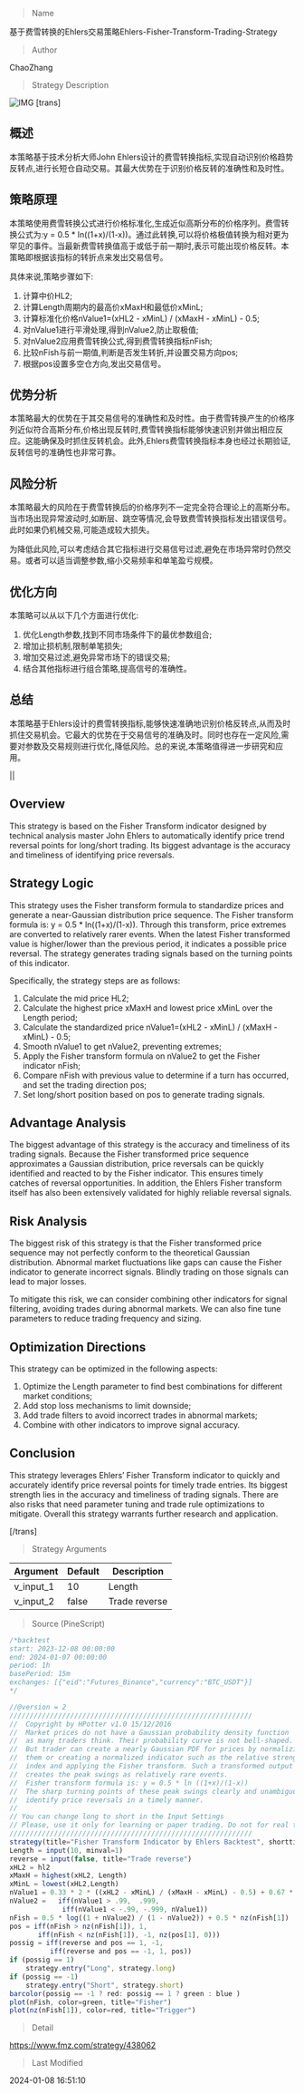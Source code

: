 
> Name

基于费雪转换的Ehlers交易策略Ehlers-Fisher-Transform-Trading-Strategy

> Author

ChaoZhang

> Strategy Description

![IMG](https://www.fmz.com/upload/asset/b442941fd17807024a.png)
[trans]

## 概述

本策略基于技术分析大师John Ehlers设计的费雪转换指标,实现自动识别价格趋势反转点,进行长短仓自动交易。其最大优势在于识别价格反转的准确性和及时性。

## 策略原理

本策略使用费雪转换公式进行价格标准化,生成近似高斯分布的价格序列。费雪转换公式为:y = 0.5 * ln((1+x)/(1-x))。通过此转换,可以将价格极值转换为相对更为罕见的事件。当最新费雪转换值高于或低于前一期时,表示可能出现价格反转。本策略即根据该指标的转折点来发出交易信号。

具体来说,策略步骤如下:

1. 计算中价HL2;
2. 计算Length周期内的最高价xMaxH和最低价xMinL;  
3. 计算标准化价格nValue1=(xHL2 - xMinL) / (xMaxH - xMinL) - 0.5;
4. 对nValue1进行平滑处理,得到nValue2,防止取极值;
5. 对nValue2应用费雪转换公式,得到费雪转换指标nFish;
6. 比较nFish与前一期值,判断是否发生转折,并设置交易方向pos;
7. 根据pos设置多空仓方向,发出交易信号。

## 优势分析

本策略最大的优势在于其交易信号的准确性和及时性。由于费雪转换产生的价格序列近似符合高斯分布,价格出现反转时,费雪转换指标能够快速识别并做出相应反应。这能确保及时抓住反转机会。此外,Ehlers费雪转换指标本身也经过长期验证,反转信号的准确性也非常可靠。

## 风险分析 

本策略最大的风险在于费雪转换后的价格序列不一定完全符合理论上的高斯分布。当市场出现异常波动时,如断层、跳空等情况,会导致费雪转换指标发出错误信号。此时如果仍机械交易,可能造成较大损失。

为降低此风险,可以考虑结合其它指标进行交易信号过滤,避免在市场异常时仍然交易。或者可以适当调整参数,缩小交易频率和单笔盈亏规模。

## 优化方向

本策略可以从以下几个方面进行优化:

1. 优化Length参数,找到不同市场条件下的最优参数组合;
2. 增加止损机制,限制单笔损失; 
3. 增加交易过滤,避免异常市场下的错误交易;
4. 结合其他指标进行组合策略,提高信号的准确性。

## 总结

本策略基于Ehlers设计的费雪转换指标,能够快速准确地识别价格反转点,从而及时抓住交易机会。它最大的优势在于交易信号的准确及时。同时也存在一定风险,需要对参数及交易规则进行优化,降低风险。总的来说,本策略值得进一步研究和应用。

||

## Overview

This strategy is based on the Fisher Transform indicator designed by technical analysis master John Ehlers to automatically identify price trend reversal points for long/short trading. Its biggest advantage is the accuracy and timeliness of identifying price reversals.

## Strategy Logic

This strategy uses the Fisher transform formula to standardize prices and generate a near-Gaussian distribution price sequence. The Fisher transform formula is: y = 0.5 * ln((1+x)/(1-x)). Through this transform, price extremes are converted to relatively rarer events. When the latest Fisher transformed value is higher/lower than the previous period, it indicates a possible price reversal. The strategy generates trading signals based on the turning points of this indicator.  

Specifically, the strategy steps are as follows:

1. Calculate the mid price HL2;
2. Calculate the highest price xMaxH and lowest price xMinL over the Length period;
3. Calculate the standardized price nValue1=(xHL2 - xMinL) / (xMaxH - xMinL) - 0.5;  
4. Smooth nValue1 to get nValue2, preventing extremes;
5. Apply the Fisher transform formula on nValue2 to get the Fisher indicator nFish;
6. Compare nFish with previous value to determine if a turn has occurred, and set the trading direction pos;
7. Set long/short position based on pos to generate trading signals.

## Advantage Analysis

The biggest advantage of this strategy is the accuracy and timeliness of its trading signals. Because the Fisher transformed price sequence approximates a Gaussian distribution, price reversals can be quickly identified and reacted to by the Fisher indicator. This ensures timely catches of reversal opportunities. In addition, the Ehlers Fisher transform itself has also been extensively validated for highly reliable reversal signals.  

## Risk Analysis

The biggest risk of this strategy is that the Fisher transformed price sequence may not perfectly conform to the theoretical Gaussian distribution. Abnormal market fluctuations like gaps can cause the Fisher indicator to generate incorrect signals. Blindly trading on those signals can lead to major losses.

To mitigate this risk, we can consider combining other indicators for signal filtering, avoiding trades during abnormal markets. We can also fine tune parameters to reduce trading frequency and sizing.

## Optimization Directions 

This strategy can be optimized in the following aspects:

1. Optimize the Length parameter to find best combinations for different market conditions;  
2. Add stop loss mechanisms to limit downside;
3. Add trade filters to avoid incorrect trades in abnormal markets; 
4. Combine with other indicators to improve signal accuracy.

## Conclusion

This strategy leverages Ehlers’ Fisher Transform indicator to quickly and accurately identify price reversal points for timely trade entries. Its biggest strength lies in the accuracy and timeliness of trading signals. There are also risks that need parameter tuning and trade rule optimizations to mitigate. Overall this strategy warrants further research and application.

[/trans]

> Strategy Arguments



|Argument|Default|Description|
|----|----|----|
|v_input_1|10|Length|
|v_input_2|false|Trade reverse|


> Source (PineScript)

``` javascript
/*backtest
start: 2023-12-08 00:00:00
end: 2024-01-07 00:00:00
period: 1h
basePeriod: 15m
exchanges: [{"eid":"Futures_Binance","currency":"BTC_USDT"}]
*/

//@version = 2
////////////////////////////////////////////////////////////
//  Copyright by HPotter v1.0 15/12/2016
// 	Market prices do not have a Gaussian probability density function
// 	as many traders think. Their probability curve is not bell-shaped.
// 	But trader can create a nearly Gaussian PDF for prices by normalizing
// 	them or creating a normalized indicator such as the relative strength
// 	index and applying the Fisher transform. Such a transformed output 
// 	creates the peak swings as relatively rare events.
// 	Fisher transform formula is: y = 0.5 * ln ((1+x)/(1-x))
// 	The sharp turning points of these peak swings clearly and unambiguously
// 	identify price reversals in a timely manner. 
//
// You can change long to short in the Input Settings
// Please, use it only for learning or paper trading. Do not for real trading.
////////////////////////////////////////////////////////////
strategy(title="Fisher Transform Indicator by Ehlers Backtest", shorttitle="Fisher Transform Indicator by Ehlers")
Length = input(10, minval=1)
reverse = input(false, title="Trade reverse")
xHL2 = hl2
xMaxH = highest(xHL2, Length)
xMinL = lowest(xHL2,Length)
nValue1 = 0.33 * 2 * ((xHL2 - xMinL) / (xMaxH - xMinL) - 0.5) + 0.67 * nz(nValue1[1])
nValue2 =   iff(nValue1 > .99,  .999,
	         iff(nValue1 < -.99, -.999, nValue1))
nFish = 0.5 * log((1 + nValue2) / (1 - nValue2)) + 0.5 * nz(nFish[1])
pos = iff(nFish > nz(nFish[1]), 1,
	   iff(nFish < nz(nFish[1]), -1, nz(pos[1], 0))) 
possig = iff(reverse and pos == 1, -1,
          iff(reverse and pos == -1, 1, pos))	   
if (possig == 1) 
    strategy.entry("Long", strategy.long)
if (possig == -1)
    strategy.entry("Short", strategy.short)	   	    
barcolor(possig == -1 ? red: possig == 1 ? green : blue )
plot(nFish, color=green, title="Fisher")
plot(nz(nFish[1]), color=red, title="Trigger")
```

> Detail

https://www.fmz.com/strategy/438062

> Last Modified

2024-01-08 16:51:10
